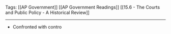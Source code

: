 Tags: 
		[[AP Government]] 
		[[AP Government Readings]] 
		[[15.6 - The Courts and Public Policy - A Historical Review]]
		
---------------------------------------------------------

- Confronted with contro
